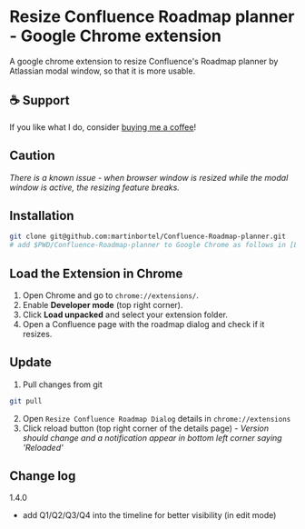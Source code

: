 # Resize Confluence Roadmap planner - Google Chrome extension
A google chrome extension to resize Confluence's Roadmap planner by Atlassian modal window, so that it is more usable.

## ☕ Support
If you like what I do, consider [buying me a coffee](https://www.buymeacoffee.com/martinbortel)!

## **Caution**
_There is a known issue - when browser window is resized while the modal window is active, the resizing feature breaks._

## Installation
```sh
git clone git@github.com:martinbortel/Confluence-Roadmap-planner.git
# add $PWD/Confluence-Roadmap-planner to Google Chrome as follows in [Load the Extensions in Chrome]
```

## Load the Extension in Chrome
1) Open Chrome and go to `chrome://extensions/`.
2) Enable **Developer mode** (top right corner).
3) Click **Load unpacked** and select your extension folder.
4) Open a Confluence page with the roadmap dialog and check if it resizes.

## Update
1) Pull changes from git
```sh
git pull
```
2) Open `Resize Confluence Roadmap Dialog` details in `chrome://extensions`
3) Click reload button (top right corner of the details page) - _Version should change and a notification appear in bottom left corner saying 'Reloaded'_ 


## Change log
1.4.0
 - add Q1/Q2/Q3/Q4 into the timeline for better visibility (in edit mode)